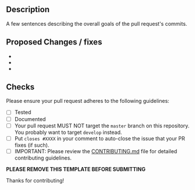 ## Description

A few sentences describing the overall goals of the pull request's commits.

## Proposed Changes / fixes

  -
  -
  -
  
## Checks

Please ensure your pull request adheres to the following guidelines:

- [ ] Tested
- [ ] Documented
- [ ] Your pull request MUST NOT target the `master` branch on this repository. You probably want to target `develop` instead.
- [ ] Put `closes #XXXX` in your comment to auto-close the issue that your PR fixes (if such).
- [ ] IMPORTANT: Please review the [CONTRIBUTING.md](CONTRIBUTING.md) file for detailed contributing guidelines.

**PLEASE REMOVE THIS TEMPLATE BEFORE SUBMITTING**

Thanks for contributing!
